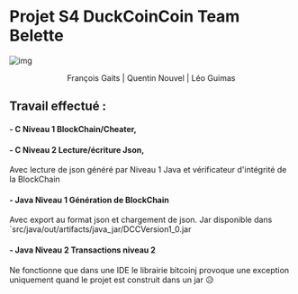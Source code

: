 
# Projet S4 DuckCoinCoin Team Belette

![img](http://master-eea.univ-tlse3.fr/wp-content/uploads/2016/08/UT3_PRES_logoQ-sans-blanc.jpg)
<p style="text-align:center"> François Gaits | Quentin Nouvel | Léo Guimas</p>

## Travail effectué :
#### - C Niveau 1  BlockChain/Cheater,
#### - C Niveau 2 Lecture/écriture Json,
Avec lecture de json généré par Niveau 1 Java et vérificateur d'intégrité de la BlockChain
#### - Java Niveau 1 Génération de BlockChain
Avec export au format json et chargement de json.
Jar disponible dans `src/java/out/artifacts/java_jar/DCCVersion1_0.jar
#### - Java Niveau 2 Transactions niveau 2
Ne fonctionne que dans une IDE le librairie bitcoinj provoque une exception uniquement quand le projet est construit dans un jar :disappointed_relieved:
